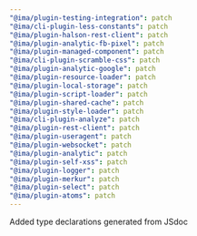 ```yaml
---
"@ima/plugin-testing-integration": patch
"@ima/cli-plugin-less-constants": patch
"@ima/plugin-halson-rest-client": patch
"@ima/plugin-analytic-fb-pixel": patch
"@ima/plugin-managed-component": patch
"@ima/cli-plugin-scramble-css": patch
"@ima/plugin-analytic-google": patch
"@ima/plugin-resource-loader": patch
"@ima/plugin-local-storage": patch
"@ima/plugin-script-loader": patch
"@ima/plugin-shared-cache": patch
"@ima/plugin-style-loader": patch
"@ima/cli-plugin-analyze": patch
"@ima/plugin-rest-client": patch
"@ima/plugin-useragent": patch
"@ima/plugin-websocket": patch
"@ima/plugin-analytic": patch
"@ima/plugin-self-xss": patch
"@ima/plugin-logger": patch
"@ima/plugin-merkur": patch
"@ima/plugin-select": patch
"@ima/plugin-atoms": patch
---
```


Added type declarations generated from JSdoc

